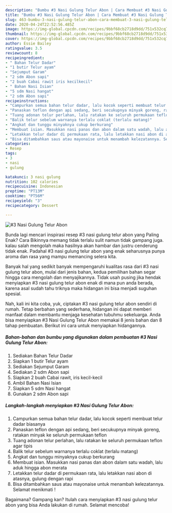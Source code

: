 ```yaml
---
description: "Bumbu #3 Nasi Gulung Telur Abon | Cara Membuat #3 Nasi Gulung Telur Abon Yang Bikin Ngiler"
title: "Bumbu #3 Nasi Gulung Telur Abon | Cara Membuat #3 Nasi Gulung Telur Abon Yang Bikin Ngiler"
slug: 463-bumbu-3-nasi-gulung-telur-abon-cara-membuat-3-nasi-gulung-telur-abon-yang-bikin-ngiler
date: 2020-04-24T22:52:56.485Z
image: https://img-global.cpcdn.com/recipes/9bbf68cb2718d9dd/751x532cq70/3-nasi-gulung-telur-abon-foto-resep-utama.jpg
thumbnail: https://img-global.cpcdn.com/recipes/9bbf68cb2718d9dd/751x532cq70/3-nasi-gulung-telur-abon-foto-resep-utama.jpg
cover: https://img-global.cpcdn.com/recipes/9bbf68cb2718d9dd/751x532cq70/3-nasi-gulung-telur-abon-foto-resep-utama.jpg
author: Essie Bailey
ratingvalue: 3.5
reviewcount: 8
recipeingredient:
- " Bahan Telur Dadar"
- "1 butir Telur ayam"
- "Sejumput Garam"
- "2 sdm Abon sapi"
- "2 buah Cabai rawit iris kecilkecil"
- " Bahan Nasi Isian"
- "5 sdm Nasi hangat"
- "2 sdm Abon sapi"
recipeinstructions:
- "Campurkan semua bahan telur dadar, lalu kocok seperti membuat telur dadar biasanya"
- "Panaskan teflon dengan api sedang, beri secukupnya minyak goreng, ratakan minyak ke seluruh permukaan teflon"
- "Tuang adonan telur perlahan, lalu ratakan ke seluruh permukaan teflon agar tipis"
- "Balik telur sebelum warnanya terlalu coklat (terlalu matang)"
- "Angkat dan tunggu minyaknya cukup berkurang"
- "Membuat isian. Masukkan nasi panas dan abon dalam satu wadah, lalu aduk hingga abon merata"
- "Letakkan telur dadar di permukaan rata, lalu letakkan nasi abon di atasnya, gulung dengan rapi"
- "Bisa ditambahkan saus atau mayonaise untuk menambah kelezatannya. Selamat menikmati !"
categories:
- Resep
tags:
- 3
- nasi
- gulung

katakunci: 3 nasi gulung 
nutrition: 102 calories
recipecuisine: Indonesian
preptime: "PT13M"
cooktime: "PT56M"
recipeyield: "3"
recipecategory: Dessert

---
```



![#3 Nasi Gulung Telur Abon](https://img-global.cpcdn.com/recipes/9bbf68cb2718d9dd/751x532cq70/3-nasi-gulung-telur-abon-foto-resep-utama.jpg)

Bunda lagi mencari inspirasi resep #3 nasi gulung telur abon yang Paling Enak? Cara Bikinnya memang tidak terlalu sulit namun tidak gampang juga. kalau salah mengolah maka hasilnya akan hambar dan justru cenderung tidak enak. Padahal #3 nasi gulung telur abon yang enak seharusnya punya aroma dan rasa yang mampu memancing selera kita.



Banyak hal yang sedikit banyak mempengaruhi kualitas rasa dari #3 nasi gulung telur abon, mulai dari jenis bahan, kedua pemilihan bahan segar hingga cara mengolah dan menyajikannya. Tidak usah pusing jika hendak menyiapkan #3 nasi gulung telur abon enak di mana pun anda berada, karena asal sudah tahu triknya maka hidangan ini bisa menjadi suguhan spesial.


Nah, kali ini kita coba, yuk, ciptakan #3 nasi gulung telur abon sendiri di rumah. Tetap berbahan yang sederhana, hidangan ini dapat memberi manfaat dalam membantu menjaga kesehatan tubuhmu sekeluarga. Anda bisa menyiapkan #3 Nasi Gulung Telur Abon memakai 8 jenis bahan dan 8 tahap pembuatan. Berikut ini cara untuk menyiapkan hidangannya.

<!--inarticleads1-->

##### Bahan-bahan dan bumbu yang digunakan dalam pembuatan #3 Nasi Gulung Telur Abon:

1. Sediakan  Bahan Telur Dadar
1. Siapkan 1 butir Telur ayam
1. Sediakan Sejumput Garam
1. Sediakan 2 sdm Abon sapi
1. Siapkan 2 buah Cabai rawit, iris kecil-kecil
1. Ambil  Bahan Nasi Isian
1. Siapkan 5 sdm Nasi hangat
1. Gunakan 2 sdm Abon sapi




<!--inarticleads2-->

##### Langkah-langkah menyiapkan #3 Nasi Gulung Telur Abon:

1. Campurkan semua bahan telur dadar, lalu kocok seperti membuat telur dadar biasanya
1. Panaskan teflon dengan api sedang, beri secukupnya minyak goreng, ratakan minyak ke seluruh permukaan teflon
1. Tuang adonan telur perlahan, lalu ratakan ke seluruh permukaan teflon agar tipis
1. Balik telur sebelum warnanya terlalu coklat (terlalu matang)
1. Angkat dan tunggu minyaknya cukup berkurang
1. Membuat isian. Masukkan nasi panas dan abon dalam satu wadah, lalu aduk hingga abon merata
1. Letakkan telur dadar di permukaan rata, lalu letakkan nasi abon di atasnya, gulung dengan rapi
1. Bisa ditambahkan saus atau mayonaise untuk menambah kelezatannya. Selamat menikmati !




Bagaimana? Gampang kan? Itulah cara menyiapkan #3 nasi gulung telur abon yang bisa Anda lakukan di rumah. Selamat mencoba!
